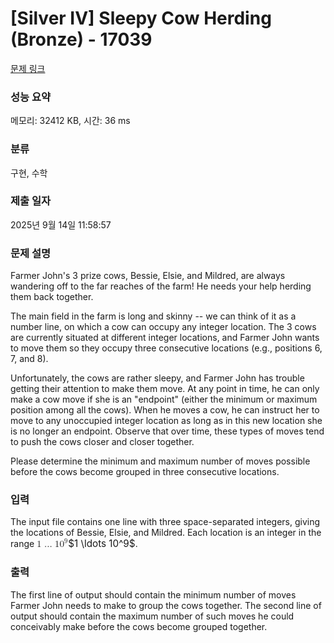 # [Silver IV] Sleepy Cow Herding (Bronze) - 17039 

[문제 링크](https://www.acmicpc.net/problem/17039) 

### 성능 요약

메모리: 32412 KB, 시간: 36 ms

### 분류

구현, 수학

### 제출 일자

2025년 9월 14일 11:58:57

### 문제 설명

<p>Farmer John's 3 prize cows, Bessie, Elsie, and Mildred, are always wandering off to the far reaches of the farm! He needs your help herding them back together.</p>

<p>The main field in the farm is long and skinny -- we can think of it as a number line, on which a cow can occupy any integer location. The 3 cows are currently situated at different integer locations, and Farmer John wants to move them so they occupy three consecutive locations (e.g., positions 6, 7, and 8).</p>

<p>Unfortunately, the cows are rather sleepy, and Farmer John has trouble getting their attention to make them move. At any point in time, he can only make a cow move if she is an "endpoint" (either the minimum or maximum position among all the cows). When he moves a cow, he can instruct her to move to any unoccupied integer location as long as in this new location she is no longer an endpoint. Observe that over time, these types of moves tend to push the cows closer and closer together.</p>

<p>Please determine the minimum and maximum number of moves possible before the cows become grouped in three consecutive locations.</p>

### 입력 

 <p>The input file contains one line with three space-separated integers, giving the locations of Bessie, Elsie, and Mildred. Each location is an integer in the range <mjx-container class="MathJax" jax="CHTML" style="font-size: 109%; position: relative;"><mjx-math class="MJX-TEX" aria-hidden="true"><mjx-mn class="mjx-n"><mjx-c class="mjx-c31"></mjx-c></mjx-mn><mjx-mo class="mjx-n" space="2"><mjx-c class="mjx-c2026"></mjx-c></mjx-mo><mjx-msup space="2"><mjx-mn class="mjx-n"><mjx-c class="mjx-c31"></mjx-c><mjx-c class="mjx-c30"></mjx-c></mjx-mn><mjx-script style="vertical-align: 0.393em;"><mjx-mn class="mjx-n" size="s"><mjx-c class="mjx-c39"></mjx-c></mjx-mn></mjx-script></mjx-msup></mjx-math><mjx-assistive-mml unselectable="on" display="inline"><math xmlns="http://www.w3.org/1998/Math/MathML"><mn>1</mn><mo>…</mo><msup><mn>10</mn><mn>9</mn></msup></math></mjx-assistive-mml><span aria-hidden="true" class="no-mathjax mjx-copytext">$1 \ldots 10^9$</span></mjx-container>.</p>

### 출력 

 <p>The first line of output should contain the minimum number of moves Farmer John needs to make to group the cows together. The second line of output should contain the maximum number of such moves he could conceivably make before the cows become grouped together.</p>


